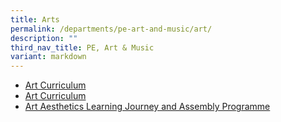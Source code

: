```yaml
---
title: Arts
permalink: /departments/pe-art-and-music/art/
description: ""
third_nav_title: PE, Art & Music
variant: markdown
---
```

*   [Art Curriculum](/arts/art-curriculum/)
*   [Art Curriculum](/art/art-curriculum)
*   [Art Aesthetics Learning Journey and Assembly Programme](/art/art-aesthetics-learning-journey-and-assembly-programme)